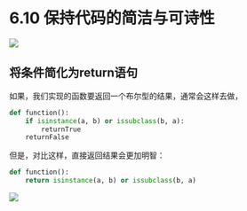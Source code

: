 # 6.10 保持代码的简洁与可诗性

![](https://image.iswbm.com/20200804124133.png)

## 将条件简化为return语句

如果，我们实现的函数要返回一个布尔型的结果，通常会这样去做，

```python
def function():
    if isinstance(a, b) or issubclass(b, a):
        returnTrue
    returnFalse
```

但是，对比这样，直接返回结果会更加明智：

```python
def function():
    return isinstance(a, b) or issubclass(b, a)
```



![](https://image.iswbm.com/20200607174235.png)